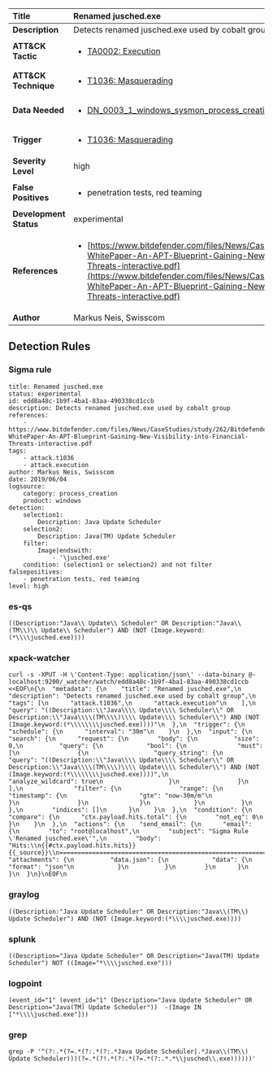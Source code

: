 | Title                    | Renamed jusched.exe       |
|:-------------------------|:------------------|
| **Description**          | Detects renamed jusched.exe used by cobalt group |
| **ATT&amp;CK Tactic**    |  <ul><li>[TA0002: Execution](https://attack.mitre.org/tactics/TA0002)</li></ul>  |
| **ATT&amp;CK Technique** | <ul><li>[T1036: Masquerading](https://attack.mitre.org/techniques/T1036)</li></ul>  |
| **Data Needed**          | <ul><li>[DN_0003_1_windows_sysmon_process_creation](../Data_Needed/DN_0003_1_windows_sysmon_process_creation.md)</li></ul>  |
| **Trigger**              | <ul><li>[T1036: Masquerading](../Triggers/T1036.md)</li></ul>  |
| **Severity Level**       | high |
| **False Positives**      | <ul><li>penetration tests, red teaming</li></ul>  |
| **Development Status**   | experimental |
| **References**           | <ul><li>[https://www.bitdefender.com/files/News/CaseStudies/study/262/Bitdefender-WhitePaper-An-APT-Blueprint-Gaining-New-Visibility-into-Financial-Threats-interactive.pdf](https://www.bitdefender.com/files/News/CaseStudies/study/262/Bitdefender-WhitePaper-An-APT-Blueprint-Gaining-New-Visibility-into-Financial-Threats-interactive.pdf)</li></ul>  |
| **Author**               | Markus Neis, Swisscom |


## Detection Rules

### Sigma rule

```
title: Renamed jusched.exe 
status: experimental
id: edd8a48c-1b9f-4ba1-83aa-490338cd1ccb
description: Detects renamed jusched.exe used by cobalt group 
references:
    - https://www.bitdefender.com/files/News/CaseStudies/study/262/Bitdefender-WhitePaper-An-APT-Blueprint-Gaining-New-Visibility-into-Financial-Threats-interactive.pdf
tags:
    - attack.t1036 
    - attack.execution
author: Markus Neis, Swisscom
date: 2019/06/04
logsource:
    category: process_creation
    product: windows
detection:
    selection1:
        Description: Java Update Scheduler
    selection2:
        Description: Java(TM) Update Scheduler
    filter:
        Image|endswith:
            - '\jusched.exe'
    condition: (selection1 or selection2) and not filter
falsepositives:
    - penetration tests, red teaming
level: high

```





### es-qs
    
```
((Description:"Java\\ Update\\ Scheduler" OR Description:"Java\\(TM\\)\\ Update\\ Scheduler") AND (NOT (Image.keyword:(*\\\\jusched.exe))))
```


### xpack-watcher
    
```
curl -s -XPUT -H \'Content-Type: application/json\' --data-binary @- localhost:9200/_watcher/watch/edd8a48c-1b9f-4ba1-83aa-490338cd1ccb <<EOF\n{\n  "metadata": {\n    "title": "Renamed jusched.exe",\n    "description": "Detects renamed jusched.exe used by cobalt group",\n    "tags": [\n      "attack.t1036",\n      "attack.execution"\n    ],\n    "query": "((Description:\\"Java\\\\ Update\\\\ Scheduler\\" OR Description:\\"Java\\\\(TM\\\\)\\\\ Update\\\\ Scheduler\\") AND (NOT (Image.keyword:(*\\\\\\\\jusched.exe))))"\n  },\n  "trigger": {\n    "schedule": {\n      "interval": "30m"\n    }\n  },\n  "input": {\n    "search": {\n      "request": {\n        "body": {\n          "size": 0,\n          "query": {\n            "bool": {\n              "must": [\n                {\n                  "query_string": {\n                    "query": "((Description:\\"Java\\\\ Update\\\\ Scheduler\\" OR Description:\\"Java\\\\(TM\\\\)\\\\ Update\\\\ Scheduler\\") AND (NOT (Image.keyword:(*\\\\\\\\jusched.exe))))",\n                    "analyze_wildcard": true\n                  }\n                }\n              ],\n              "filter": {\n                "range": {\n                  "timestamp": {\n                    "gte": "now-30m/m"\n                  }\n                }\n              }\n            }\n          }\n        },\n        "indices": []\n      }\n    }\n  },\n  "condition": {\n    "compare": {\n      "ctx.payload.hits.total": {\n        "not_eq": 0\n      }\n    }\n  },\n  "actions": {\n    "send_email": {\n      "email": {\n        "to": "root@localhost",\n        "subject": "Sigma Rule \'Renamed jusched.exe\'",\n        "body": "Hits:\\n{{#ctx.payload.hits.hits}}{{_source}}\\n================================================================================\\n{{/ctx.payload.hits.hits}}",\n        "attachments": {\n          "data.json": {\n            "data": {\n              "format": "json"\n            }\n          }\n        }\n      }\n    }\n  }\n}\nEOF\n
```


### graylog
    
```
((Description:"Java Update Scheduler" OR Description:"Java\\(TM\\) Update Scheduler") AND (NOT (Image.keyword:(*\\\\jusched.exe))))
```


### splunk
    
```
((Description="Java Update Scheduler" OR Description="Java(TM) Update Scheduler") NOT ((Image="*\\\\jusched.exe")))
```


### logpoint
    
```
(event_id="1" (event_id="1" (Description="Java Update Scheduler" OR Description="Java(TM) Update Scheduler"))  -(Image IN ["*\\\\jusched.exe"]))
```


### grep
    
```
grep -P '^(?:.*(?=.*(?:.*(?:.*Java Update Scheduler|.*Java\\(TM\\) Update Scheduler)))(?=.*(?!.*(?:.*(?=.*(?:.*.*\\jusched\\.exe))))))'
```



